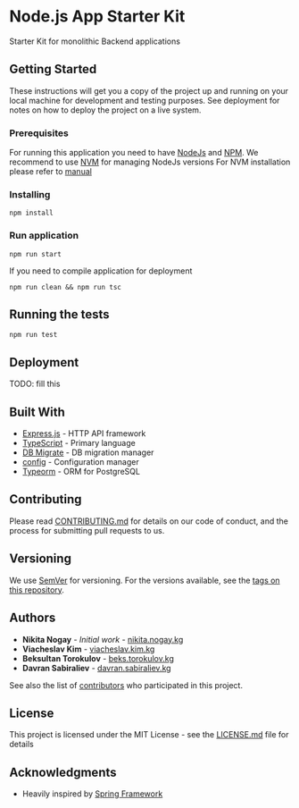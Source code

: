 # Node.js App Starter Kit

Starter Kit for monolithic Backend applications

## Getting Started

These instructions will get you a copy of the project up and running on your local machine for development and testing purposes. See deployment for notes on how to deploy the project on a live system.

### Prerequisites

For running this application you need to have [NodeJs](https://nodejs.org/en/) and [NPM](https://www.npmjs.com/).
We recommend to use [NVM](https://github.com/creationix/nvm) for managing NodeJs versions
For NVM installation please refer to [manual](https://github.com/creationix/nvm#install--update-script)

### Installing

```
npm install
```

### Run application

```
npm run start
```

If you need to compile application for deployment
```
npm run clean && npm run tsc
```

## Running the tests

```
npm run test
```

## Deployment

TODO: fill this

## Built With

* [Express.js](https://expressjs.com/) - HTTP API framework
* [TypeScript](https://www.typescriptlang.org/) - Primary language
* [DB Migrate](https://github.com/db-migrate/node-db-migrate) - DB migration manager
* [config](https://github.com/lorenwest/node-config) - Configuration manager
* [Typeorm](http://typeorm.io/) - ORM for PostgreSQL

## Contributing

Please read [CONTRIBUTING.md](https://gist.github.com/PurpleBooth/b24679402957c63ec426) for details on our code of conduct, and the process for submitting pull requests to us.

## Versioning

We use [SemVer](http://semver.org/) for versioning. For the versions available, see the [tags on this repository](https://git.zensoft.io/ops/typescript-backend/tags). 

## Authors

* **Nikita Nogay** - *Initial work* - [nikita.nogay.kg](https://git.zensoft.io/nikita.nogay.kg)
* **Viacheslav Kim** - [viacheslav.kim.kg](https://git.zensoft.io/viacheslav.kim.kg)
* **Beksultan Torokulov** - [beks.torokulov.kg](https://git.zensoft.io/beks.torokulov.kg)
* **Davran Sabiraliev** - [davran.sabiraliev.kg](https://git.zensoft.io/davran.sabiraliev.kg)

See also the list of [contributors](https://git.zensoft.io/ops/typescript-backend/graphs/master) who participated in this project.

## License

This project is licensed under the MIT License - see the [LICENSE.md](LICENSE.md) file for details

## Acknowledgments

* Heavily inspired by [Spring Framework](https://github.com/spring-projects/spring-framework)
